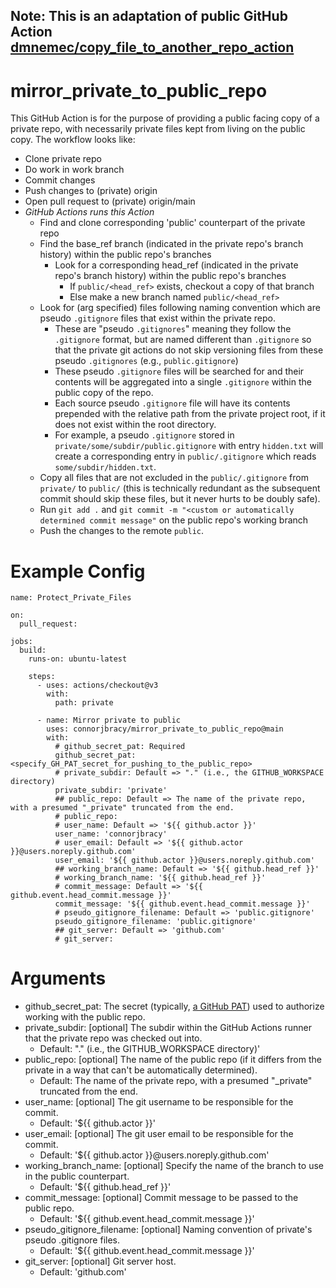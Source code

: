## **Note:** This is an adaptation of public GitHub Action [dmnemec/copy_file_to_another_repo_action](https://github.com/dmnemec/copy_file_to_another_repo_action)

# mirror_private_to_public_repo
This GitHub Action is for the purpose of providing a public facing copy of a private repo, with necessarily private files kept from living on the public copy. The workflow looks like:
  - Clone private repo
  - Do work in work branch
  - Commit changes
  - Push changes to (private) origin
  - Open pull request to (private) origin/main
  - *GitHub Actions runs this Action*
    - Find and clone corresponding 'public' counterpart of the private repo
    - Find the base_ref branch (indicated in the private repo's branch history) within the public repo's branches
      - Look for a corresponding head_ref (indicated in the private repo's branch history) within the public repo's branches
        - If `public/<head_ref>` exists, checkout a copy of that branch
        - Else make a new branch named `public/<head_ref>`
    - Look for (arg specified) files following naming convention which are pseudo `.gitignore` files that exist within the private repo.
      - These are "pseudo `.gitignores`" meaning they follow the `.gitignore` format, but are named different than `.gitignore` so that the private git actions do not skip versioning files from these pseudo `.gitignores` (e.g., `public.gitignore`)
      - These pseudo `.gitignore` files will be searched for and their contents will be aggregated into a single `.gitignore` within the public copy of the repo.
      - Each source pseudo `.gitignore` file will have its contents prepended with the relative path from the private project root, if it does not exist within the root directory. 
      - For example, a pseudo `.gitignore` stored in `private/some/subdir/public.gitignore` with entry `hidden.txt` will create a corresponding entry in `public/.gitignore` which reads `some/subdir/hidden.txt`.
    - Copy all files that are not excluded in the `public/.gitignore` from `private/` to `public/` (this is technically redundant as the subsequent commit should skip these files, but it never hurts to be doubly safe).
    - Run `git add .` and `git commit -m "<custom or automatically determined commit message"` on the public repo's working branch
    - Push the changes to the remote `public`.
  

# Example Config
    name: Protect_Private_Files

    on:
      pull_request:

    jobs:
      build:
        runs-on: ubuntu-latest

        steps:
          - uses: actions/checkout@v3
            with:
              path: private

          - name: Mirror private to public
            uses: connorjbracy/mirror_private_to_public_repo@main
            with:
              # github_secret_pat: Required
              github_secret_pat: <specify_GH_PAT_secret_for_pushing_to_the_public_repo>
              # private_subdir: Default => "." (i.e., the GITHUB_WORKSPACE directory)
              private_subdir: 'private'
              ## public_repo: Default => The name of the private repo, with a presumed "_private" truncated from the end.
              # public_repo:
              # user_name: Default => '${{ github.actor }}'
              user_name: 'connorjbracy'
              # user_email: Default => '${{ github.actor }}@users.noreply.github.com'
              user_email: '${{ github.actor }}@users.noreply.github.com'
              ## working_branch_name: Default => '${{ github.head_ref }}'
              # working_branch_name: '${{ github.head_ref }}'
              # commit_message: Default => '${{ github.event.head_commit.message }}'
              commit_message: '${{ github.event.head_commit.message }}'
              # pseudo_gitignore_filename: Default => 'public.gitignore'
              pseudo_gitignore_filename: 'public.gitignore'
              ## git_server: Default => 'github.com'
              # git_server:
              
# Arguments

* github_secret_pat: The secret (typically, [a GitHub PAT](https://github.com/settings/tokens)) used to authorize working with the public repo.
* private_subdir: [optional] The subdir within the GitHub Actions runner that the private repo was checked out into.
  * Default: "." (i.e., the GITHUB_WORKSPACE directory)'
* public_repo: [optional] The name of the public repo (if it differs from the private in a way that can't be automatically determined).
  * Default: The name of the private repo, with a presumed "_private" truncated from the end.
* user_name: [optional] The git username to be responsible for the commit.
  * Default: '${{ github.actor }}'
* user_email: [optional] The git user email to be responsible for the commit.
  * Default: '${{ github.actor }}@users.noreply.github.com'
* working_branch_name: [optional] Specify the name of the branch to use in the public counterpart.
  * Default: '${{ github.head_ref }}'
* commit_message: [optional] Commit message to be passed to the public repo.
  * Default: '${{ github.event.head_commit.message }}'
* pseudo_gitignore_filename: [optional] Naming convention of private's pseudo .gitignore files.
  * Default: '${{ github.event.head_commit.message }}'
* git_server: [optional] Git server host.
  * Default: 'github.com'
